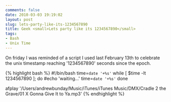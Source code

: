 ```yaml
---
comments: false
date: 2010-03-03 19:19:02
layout: post
slug: lets-party-like-its-1234567890
title: Geek <small>Lets party like its 1234567890</small>
tags:
- Bash
- Unix Time
---
```


On friday I was reminded of a script I used last February 13th to celebrate the
unix timestamp reaching '1234567890' seconds since the epoch.

{% highlight bash %}
#!/bin/bash
time=`date '+%s'`
while [ $time -lt 1234567890 ]; do
#echo 'waiting...'
time=`date '+%s'`
done

afplay '/Users/andrewbunday/Music/iTunes/iTunes Music/DMX/Cradle 2 the Grave/01 X Gonna Give It to Ya.mp3'
{% endhighlight %}


